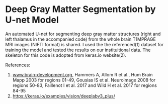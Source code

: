 # Deep Gray Matter Segmentation by U-net Model
An automated U-net for segmenting deep gray matter structures (right and left thalamus in the accompanied code) from the whole brain T1MPRAGE MRI images (NIFTI format) is shared. I used the the referenced(1) dataset for training the model and tested the results on our instituitional data. The skeleton for this code is adopted from keras.io website(2).

References:
1. www.brain-development.org, Hammers A, Allom R et al., Hum Brain Mapp 2003 for regions 01-49, Gousias IS et al. Neuroimage 2008 for regions 50-83, Faillenot I et al. 2017 and Wild H et al. 2017 for regions 84-95
2. https://keras.io/examples/vision/deeplabv3_plus/
